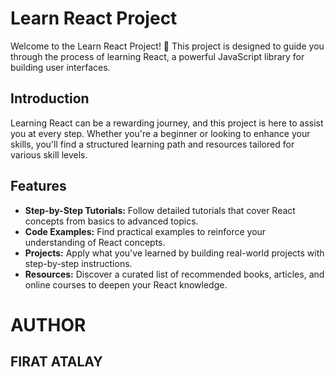 # Learn React Project

Welcome to the Learn React Project! 🚀 This project is designed to guide you through the process of learning React, a powerful JavaScript library for building user interfaces.

## Introduction

Learning React can be a rewarding journey, and this project is here to assist you at every step. Whether you're a beginner or looking to enhance your skills, you'll find a structured learning path and resources tailored for various skill levels.

## Features

- **Step-by-Step Tutorials:** Follow detailed tutorials that cover React concepts from basics to advanced topics.
- **Code Examples:** Find practical examples to reinforce your understanding of React concepts.
- **Projects:** Apply what you've learned by building real-world projects with step-by-step instructions.
- **Resources:** Discover a curated list of recommended books, articles, and online courses to deepen your React knowledge.

# AUTHOR

## FIRAT ATALAY
